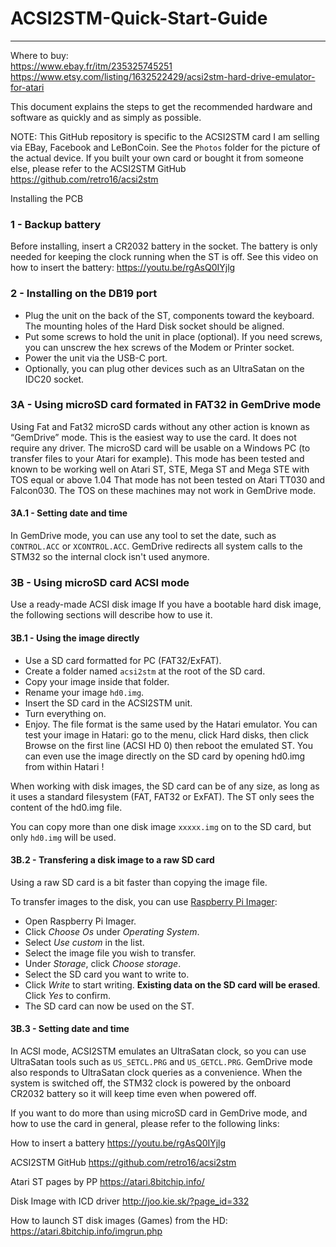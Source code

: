 # ACSI2STM-Quick-Start-Guide
---------------------------- 
Where to buy:  
https://www.ebay.fr/itm/235325745251  
https://www.etsy.com/listing/1632522429/acsi2stm-hard-drive-emulator-for-atari  


This document explains the steps to get the recommended hardware and software as quickly and as simply as possible. 

NOTE: This GitHub repository is specific to the ACSI2STM card I am selling via EBay, Facebook and LeBonCoin.
See the `Photos` folder for the picture of the actual device.
If you built your own card or bought it from someone else, please refer to the ACSI2STM GitHub https://github.com/retro16/acsi2stm
 
Installing the PCB
### 1 - Backup battery
Before installing, insert a CR2032 battery in the socket. The battery is only needed for keeping the clock running when the ST is off.
See this video on how to insert the battery: https://youtu.be/rgAsQ0IYjlg



### 2 - Installing on the DB19 port
* Plug the unit on the back of the ST, components toward the keyboard.  The mounting holes of the Hard Disk socket should be aligned.
* Put some screws to hold the unit in place (optional).  If you need screws, you can unscrew the hex screws of the Modem or Printer socket.
* Power the unit via the USB-C port.
* Optionally, you can plug other devices such as an UltraSatan on the IDC20  socket.



### 3A - Using microSD card formated in FAT32 in GemDrive mode
Using Fat and Fat32 microSD cards without any other action is known as “GemDrive” mode. This is the easiest way to use the card. It does not require any driver. The microSD card will be usable on a Windows PC (to transfer files to your Atari for example).
This mode has been tested and known to be working well on Atari ST, STE, Mega ST and Mega STE with TOS equal or above 1.04
That mode has not been tested on Atari TT030 and Falcon030. The TOS on these machines may not work in GemDrive mode.
 
#### 3A.1 - Setting date and time
In GemDrive mode, you can use any tool to set the date, such as `CONTROL.ACC` or `XCONTROL.ACC`. GemDrive redirects all system calls to the STM32 so the internal clock isn't used anymore.



### 3B - Using microSD card ACSI mode
Use a ready-made ACSI disk image
If you have a bootable hard disk image, the following sections will describe how to use it.


#### 3B.1 - Using the image directly
* Use a SD card formatted for PC (FAT32/ExFAT).
* Create a folder named `acsi2stm` at the root of the SD card.
* Copy your image inside that folder.
* Rename your image `hd0.img`.
* Insert the SD card in the ACSI2STM unit.
* Turn everything on.
* Enjoy.
The file format is the same used by the Hatari emulator. You can test your image in Hatari: go to the menu, click Hard disks, then click Browse on the first line (ACSI HD 0) then reboot the emulated ST. You can even use the image directly on the SD card by opening hd0.img from within Hatari !

When working with disk images, the SD card can be of any size, as long as it uses a standard filesystem (FAT, FAT32 or ExFAT). The ST only sees the content of the hd0.img file.

You can copy more than one disk image `xxxxx.img` on to the SD card, but only `hd0.img` will be used.

#### 3B.2 - Transfering a disk image to a raw SD card

Using a raw SD card is a bit faster than copying the image file.

To transfer images to the disk, you can use
[Raspberry Pi Imager](https://www.raspberrypi.com/software/):

* Open Raspberry Pi Imager.
* Click *Choose Os* under *Operating System*.
* Select *Use custom* in the list.
* Select the image file you wish to transfer.
* Under *Storage*, click *Choose storage*.
* Select the SD card you want to write to.
* Click *Write* to start writing. **Existing data on the SD card will be erased**. Click *Yes* to confirm.
* The SD card can now be used on the ST.

#### 3B.3 - Setting date and time
In ACSI mode, ACSI2STM emulates an UltraSatan clock, so you can use UltraSatan tools such as `US_SETCL.PRG` and `US_GETCL.PRG`. GemDrive mode also responds to UltraSatan clock queries as a convenience.
When the system is switched off, the STM32 clock is powered by the onboard CR2032 battery so it will keep time even when powered off.




 
If you want to do more than using microSD card in GemDrive mode, and how to use the card in general, please refer to the following links:

How to insert a battery https://youtu.be/rgAsQ0IYjlg

ACSI2STM GitHub https://github.com/retro16/acsi2stm

Atari ST pages by PP https://atari.8bitchip.info/

Disk Image with ICD driver http://joo.kie.sk/?page_id=332

How to launch ST disk images (Games) from the HD: https://atari.8bitchip.info/imgrun.php


 
